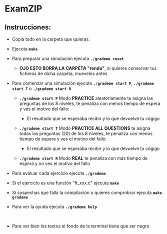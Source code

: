# ExamZIP

## Instrucciones: 

<ul>
<li><p>Copia todo en la carpeta que quieras.</p></li>
<li><p>Ejecuta <strong><code>make</code></strong></p></li>
<li><p>Para preparar una simulación ejecuta <strong><code>./grademe reset</code></strong> </p></li>
    <ul>
        <li><p><strong>OJO ESTO BORRA LA CARPETA "rendu"</strong>, si quieres conservar tus ficheros de dicha carpeta, muevelos antes</p></li>
    </ul>
<li><p>Para comenzar una simulación ejecuta <strong><code>./grademe start P</code></strong>, <strong><code>./grademe start T</code></strong> o <strong><code>./grademe start R</code></strong></p></li>
    <ul>
        <li><p><strong><code>./grademe start P</code></strong> Modo <strong>PRACTICE</strong> aleatoriamente te asigna las preguntas de los 8 niveles, te penaliza con menos tiempo de espera y ves el motivo del fallo:</p></li>
        <ul>
            <li><p>El resultado que se esperaba recibir y lo que devuelve tu cógigo</p></li>
        </ul>
        <li><p><strong><code>./grademe start T</code></strong> Modo <strong>PRACTICE ALL QUESTIONS</strong> te asigna todas las preguntas (20) de los 8 niveles, te penaliza con menos tiempo de espera y ves el motivo del fallo:</p></li>
        <ul>
            <li><p>El resultado que se esperaba recibir y lo que devuelve tu cógigo</p></li>
        </ul>       
        <li><p><strong><code>./grademe start R</code></strong> Modo <strong>REAL</strong> te penaliza con más tiempo de espera y no ves el motivo del fallo</p></li>        
    </ul>
<li><p>Para evaluar cada ejercicio ejecuta <strong><code>./grademe</code></strong></p></li>
<li><p>Si el ejercicio es una función "ft_xxx.c" ejecuta <strong><code>make</code></strong></p></li>
<li><p>Si sospechas que falla la compilación o quieres comprobrar ejecuta <strong><code>make grademe</code></strong></p></li>
<li><p>Para ver la ayuda ejecuta <strong><code>./grademe help</code></strong></p></li>   
<br />   
<li><p>Para ver bien los textos el fondo de la terminal tiene que ser negro</p></li>   
</ul>
